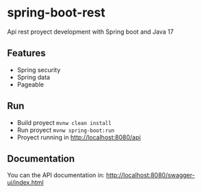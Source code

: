 # spring-boot-rest
Api rest proyect development with Spring boot and Java 17

## Features
- Spring security
- Spring data
- Pageable

## Run
- Build proyect `mvnw clean install`
- Run proyect `mvnw spring-boot:run`
- Proyect running in [http://localhost:8080/api](http://localhost:8080/api)

## Documentation
You can the API documentation in: [http://localhost:8080/swagger-ui/index.html](http://localhost:8080/swagger-ui/index.html)

